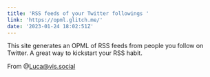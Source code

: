 ```yaml
---
title: 'RSS feeds of your Twitter followings '
link: 'https://opml.glitch.me/'
date: '2023-01-24 18:02:51Z'
---
```


﻿This site generates an OPML of RSS feeds from people you follow on Twitter. A great way to kickstart your RSS habit.

﻿From @Luca@vis.social

